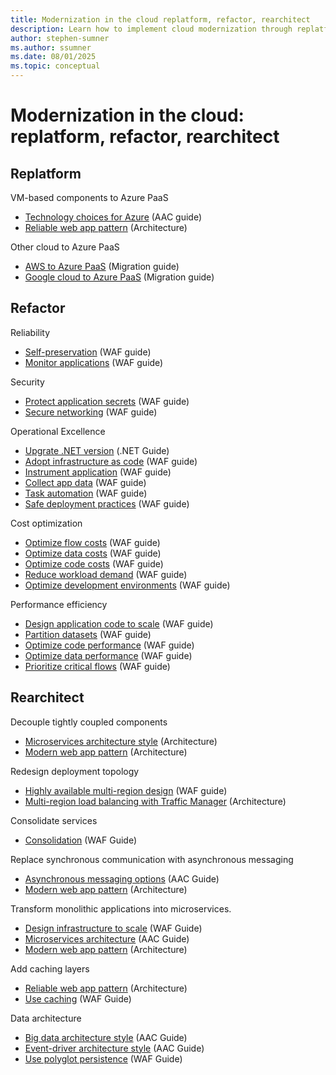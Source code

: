 ```yaml
---
title: Modernization in the cloud replatform, refactor, rearchitect
description: Learn how to implement cloud modernization through replatforming, refactoring, and rearchitecting strategies to improve workload performance, reliability, and maintainability.
author: stephen-sumner
ms.author: ssumner
ms.date: 08/01/2025
ms.topic: conceptual
---
```


# Modernization in the cloud: replatform, refactor, rearchitect

## Replatform

VM-based components to Azure PaaS

- [Technology choices for Azure](/azure/architecture/guide/technology-choices/technology-choices-overview) (AAC guide)
- [Reliable web app pattern](azure/architecture/web-apps/guides/enterprise-app-patterns/reliable-web-app/dotnet/guidance) (Architecture)

Other cloud to Azure PaaS

- [AWS to Azure PaaS](/azure/migration/migrate-from-aws) (Migration guide)
- [Google cloud to Azure PaaS](/azure/migration/migrate-from-google-cloud) (Migration guide)

## Refactor

Reliability

- [Self-preservation](/azure/well-architected/reliability/self-preservation#application-design-guidance-and-patterns) (WAF guide)
- [Monitor applications](/azure/well-architected/reliability/monitoring-alerting-strategy#monitor-applications) (WAF guide)

Security

- [Protect application secrets](/azure/well-architected/security/application-secrets) (WAF guide)
- [Secure networking](/azure/well-architected/security/networking) (WAF guide)

Operational Excellence

- [Upgrate .NET version](/dotnet/core/install/upgrade) (.NET Guide)
- [Adopt infrastructure as code](/azure/well-architected/operational-excellence/infrastructure-as-code-design) (WAF guide)
- [Instrument application](/azure/well-architected/operational-excellence/instrument-application) (WAF guide)
- [Collect app data](/azure/well-architected/operational-excellence/observability#application-data) (WAF guide)
- [Task automation](/azure/well-architected/operational-excellence/automate-tasks) (WAF guide)
- [Safe deployment practices](/azure/well-architected/operational-excellence/safe-deployments) (WAF guide)

Cost optimization

- [Optimize flow costs](/azure/well-architected/cost-optimization/optimize-flow-costs) (WAF guide)
- [Optimize data costs](/azure/well-architected/cost-optimization/optimize-data-costs) (WAF guide)
- [Optimize code costs](/azure/well-architected/cost-optimization/optimize-code-costs) (WAF guide)
- [Reduce workload demand](/azure/well-architected/cost-optimization/optimize-scaling-costs#reduce-demand) (WAF guide)
- [Optimize development environments](/azure/well-architected/cost-optimization/optimize-personnel-time#optimize-the-development-environment) (WAF guide)

Performance efficiency

- [Design application code to scale](/azure/well-architected/performance-efficiency/scale-partition#design-application-to-scale) (WAF guide)
- [Partition datasets](/azure/well-architected/performance-efficiency/scale-partition#partition-workload) (WAF guide)
- [Optimize code performance](/azure/well-architected/performance-efficiency/optimize-code-infrastructure#optimize-code-performance) (WAF guide)
- [Optimize data performance](/azure/well-architected/performance-efficiency/optimize-data-performance) (WAF guide)
- [Prioritize critical flows](/azure/well-architected/performance-efficiency/prioritize-critical-flows) (WAF guide)

## Rearchitect

Decouple tightly coupled components

- [Microservices architecture style](/azure/architecture/guide/architecture-styles/microservices) (Architecture)
- [Modern web app pattern](/azure/architecture/web-apps/guides/enterprise-app-patterns/modern-web-app/dotnet/guidance) (Architecture)

Redesign deployment topology

- [Highly available multi-region design](/azure/well-architected/reliability/highly-available-multi-region-design) (WAF guide)
- [Multi-region load balancing with Traffic Manager](/azure/architecture/high-availability/reference-architecture-traffic-manager-application-gateway) (Architecture)

Consolidate services

- [Consolidation](/azure/well-architected/cost-optimization/consolidation) (WAF Guide)

Replace synchronous communication with asynchronous messaging

- [Asynchronous messaging options](/azure/architecture/guide/technology-choices/messaging) (AAC Guide)
- [Modern web app pattern](/azure/architecture/web-apps/guides/enterprise-app-patterns/modern-web-app/dotnet/guidance) (Architecture)

Transform monolithic applications into microservices.

- [Design infrastructure to scale](/azure/well-architected/performance-efficiency/scale-partition#design-infrastructure-to-scale) (WAF Guide)
- [Microservices architecture](/azure/architecture/guide/architecture-styles/microservices) (AAC Guide)
- [Modern web app pattern](/azure/architecture/web-apps/guides/enterprise-app-patterns/modern-web-app/dotnet/guidance) (Architecture)

Add caching layers

- [Reliable web app pattern](/azure/architecture/web-apps/guides/enterprise-app-patterns/reliable-web-app/dotnet/guidance) (Architecture)
- [Use caching](/azure/well-architected/performance-efficiency/optimize-data-performance#use-caching) (WAF Guide)

Data architecture

- [Big data architecture style](/azure/architecture/guide/architecture-styles/big-data) (AAC Guide)
- [Event-driver architecture style](/azure/architecture/guide/architecture-styles/event-driven) (AAC Guide)
- [Use polyglot persistence](/azure/well-architected/performance-efficiency/optimize-data-performance#use-polyglot-persistence) (WAF Guide)


